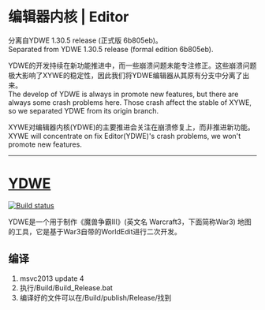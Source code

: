 ﻿# 编辑器内核 | Editor

分离自YDWE 1.30.5 release (正式版 6b805eb)。  
Separated from YDWE 1.30.5 release (formal edition 6b805eb).

YDWE的开发持续在新功能推进中，而一些崩溃问题未能专注修正。这些崩溃问题极大影响了XYWE的稳定性，因此我们将YDWE编辑器从其原有分支中分离了出来。  
The develop of YDWE is always in promote new features, but there are always some crash problems here. Those crash affect the stable of XYWE, so we separated YDWE from its origin branch.

XYWE对编辑器内核(YDWE)的主要推进会关注在崩溃修复上，而非推进新功能。  
XYWE will concentrate on fix Editor(YDWE)'s crash problems, we won't promote new features.

---

# [YDWE](https://github.com/actboy168/YDWE/tree/release-1.30)

[![Build status](https://ci.appveyor.com/api/projects/status/ybeps6jwp0nupxu6?svg=true)](https://ci.appveyor.com/project/actboy168/YDWE)

YDWE是一个用于制作《魔兽争霸III》(英文名 Warcraft3，下面简称War3) 地图的工具，它是基于War3自带的WorldEdit进行二次开发。

## 编译

1. msvc2013 update 4
2. 执行/Build/Build_Release.bat
3. 编译好的文件可以在/Build/publish/Release/找到
